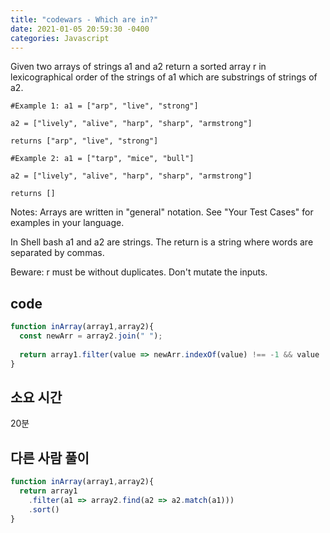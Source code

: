 ```yaml
---
title: "codewars - Which are in?"
date: 2021-01-05 20:59:30 -0400
categories: Javascript
---
```



Given two arrays of strings a1 and a2 return a sorted array r in <br>
lexicographical order of the strings of a1 which are substrings of strings of a2.<br>
```
#Example 1: a1 = ["arp", "live", "strong"]

a2 = ["lively", "alive", "harp", "sharp", "armstrong"]

returns ["arp", "live", "strong"]

#Example 2: a1 = ["tarp", "mice", "bull"]

a2 = ["lively", "alive", "harp", "sharp", "armstrong"]

returns []
```
Notes:
Arrays are written in "general" notation. See "Your Test Cases" for examples in your language.<br>

In Shell bash a1 and a2 are strings. The return is a string where words are separated by commas.<br>

Beware: r must be without duplicates.
Don't mutate the inputs.

code
---
```js
function inArray(array1,array2){
  const newArr = array2.join(" ");
  
  return array1.filter(value => newArr.indexOf(value) !== -1 && value !== undefined).sort();
}
```

소요 시간
---
20분

다른 사람 풀이
---
```js
function inArray(array1,array2){
  return array1
    .filter(a1 => array2.find(a2 => a2.match(a1)))
    .sort()
}
```
